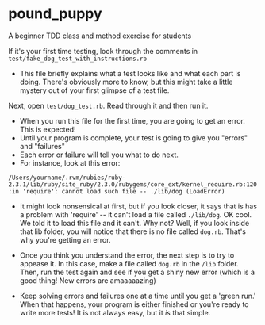 # pound_puppy
A beginner TDD class and method exercise for students

If it's your first time testing, look through the comments in `test/fake_dog_test_with_instructions.rb`

* This file briefly explains what a test looks like and what each part is doing. There's obviously more to know, but this might take a little mystery out of your first glimpse of a test file.

Next, open `test/dog_test.rb`. Read through it and then run it.
* When you run this file for the first time, you are going to get an error. This is expected!
* Until your program is complete, your test is going to give you "errors" and "failures"
* Each error or failure will tell you what to do next.
* For instance, look at this error:

`/Users/yourname/.rvm/rubies/ruby-2.3.1/lib/ruby/site_ruby/2.3.0/rubygems/core_ext/kernel_require.rb:120:in 'require': cannot load such file -- ./lib/dog (LoadError)`

* It might look nonsensical at first, but if you look closer, it says that is has a problem with 'require' -- it can't load a file called `./lib/dog`. OK cool. We told it to load this file and it can't. Why not? Well, if you look inside that lib folder, you will notice that there is no file called `dog.rb`. That's why you're getting an error.

* Once you think you understand the error, the next step is to try to appease it. In this case, make a file called `dog.rb` in the `/lib` folder. Then, run the test again and see if you get a shiny new error (which is a good thing! New errors are amaaaaazing)

* Keep solving errors and failures one at a time until you get a 'green run.' When that happens, your program is either finished or you're ready to write more tests! It is not always easy, but it _is_ that simple.



